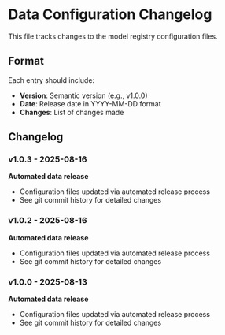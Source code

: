 # Data Configuration Changelog

This file tracks changes to the model registry configuration files.

## Format

Each entry should include:
- **Version**: Semantic version (e.g., v1.0.0)
- **Date**: Release date in YYYY-MM-DD format
- **Changes**: List of changes made

## Changelog

### v1.0.3 - 2025-08-16

**Automated data release**

- Configuration files updated via automated release process
- See git commit history for detailed changes


### v1.0.2 - 2025-08-16

**Automated data release**

- Configuration files updated via automated release process
- See git commit history for detailed changes


### v1.0.0 - 2025-08-13

**Automated data release**

- Configuration files updated via automated release process
- See git commit history for detailed changes

